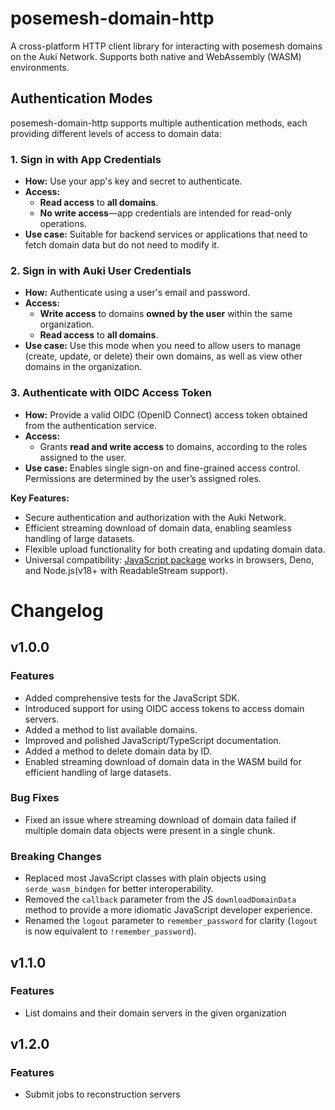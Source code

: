 # posemesh-domain-http

A cross-platform HTTP client library for interacting with posemesh domains on the Auki Network. Supports both native and WebAssembly (WASM) environments.

## Authentication Modes

posemesh-domain-http supports multiple authentication methods, each providing different levels of access to domain data:

### 1. Sign in with App Credentials

- **How:** Use your app's key and secret to authenticate.
- **Access:**  
  - **Read access** to **all domains**.
  - **No write access**—app credentials are intended for read-only operations.
- **Use case:** Suitable for backend services or applications that need to fetch domain data but do not need to modify it.

### 2. Sign in with Auki User Credentials

- **How:** Authenticate using a user's email and password.
- **Access:**  
  - **Write access** to domains **owned by the user** within the same organization.
  - **Read access** to **all domains**.
- **Use case:** Use this mode when you need to allow users to manage (create, update, or delete) their own domains, as well as view other domains in the organization.

### 3. Authenticate with OIDC Access Token

- **How:** Provide a valid OIDC (OpenID Connect) access token obtained from the authentication service.
- **Access:**  
  - Grants **read and write access** to domains, according to the roles assigned to the user.
- **Use case:** Enables single sign-on and fine-grained access control. Permissions are determined by the user’s assigned roles.

**Key Features:**
- Secure authentication and authorization with the Auki Network.
- Efficient streaming download of domain data, enabling seamless handling of large datasets.
- Flexible upload functionality for both creating and updating domain data.
- Universal compatibility: [JavaScript package](https://www.npmjs.com/package/posemesh-domain-http) works in browsers, Deno, and Node.js(v18+ with ReadableStream support).

# Changelog

## v1.0.0

### Features
- Added comprehensive tests for the JavaScript SDK.
- Introduced support for using OIDC access tokens to access domain servers.
- Added a method to list available domains.
- Improved and polished JavaScript/TypeScript documentation.
- Added a method to delete domain data by ID.
- Enabled streaming download of domain data in the WASM build for efficient handling of large datasets.

### Bug Fixes
- Fixed an issue where streaming download of domain data failed if multiple domain data objects were present in a single chunk.

### Breaking Changes
- Replaced most JavaScript classes with plain objects using `serde_wasm_bindgen` for better interoperability.
- Removed the `callback` parameter from the JS `downloadDomainData` method to provide a more idiomatic JavaScript developer experience.
- Renamed the `logout` parameter to `remember_password` for clarity (`logout` is now equivalent to `!remember_password`).

## v1.1.0

### Features
- List domains and their domain servers in the given organization

## v1.2.0

### Features
- Submit jobs to reconstruction servers
